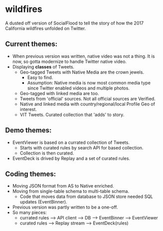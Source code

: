# wildfires
A dusted off version of SocialFlood to tell the story of how the 2017 California wildfires unfolded on Twitter.

## Current themes:
+ When previous version was written, native video was not a thing. It is now, so gotta modernize to handle Twitter native video.
+ Displaying **classes** of Tweets.
  + Geo-tagged Tweets with Native Media are the crown jewels.
    + Easy to find. 
    + Assumption: Native media is now most common media type since Twitter enabled videos and multiple photos.
  + Geo-tagged with linked media are too.
  + Tweets from 'official' sources. Not all official sources are Verified.
  + Native and linked media with country/regional/local Profile Geo of interest.
  + VIT Tweets. Curated collection that 'adds' to story.
  
## Demo themes:  
+ EventViewer is based on a currated collection of Tweets.
  + Starts with curated rules by search API for based collection.
  + Collection is then curated.
+ EventDeck is drived by Replay and a set of curated rules.

## Coding themes:
+ Moving JSON format from AS to Native enriched.
+ Moving from single-table schema to multi-table schema.
  + Code that moves data from database to JSON store needed SQL updates (EventBinner).
+ Previous version was partly written to be a one-off. 
+ So many pieces:
  + currated rules --> API client --> DB --> EventBinner --> EventViewer
  + curated rules --> Replay stream --> EventDeck(rules)
  

